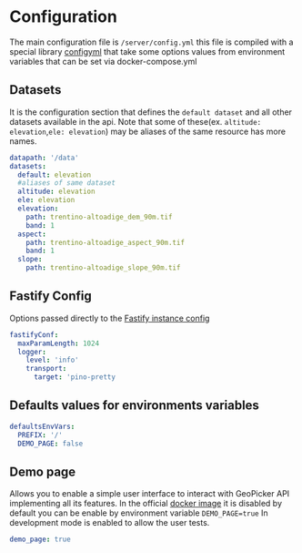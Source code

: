 
# Configuration

The main configuration file is `/server/config.yml`
this file is compiled with a special library [configyml](https://github.com/stefanocudini/configyml) that take some options values from environment variables that can be set via docker-compose.yml

## Datasets

It is the configuration section that defines the `default dataset` and all other datasets available in the api.
Note that some of these(ex. `altitude: elevation`,`ele: elevation`) may be aliases of the same resource has more names.

```yaml
datapath: '/data'
datasets:
  default: elevation
  #aliases of same dataset
  altitude: elevation
  ele: elevation
  elevation:
    path: trentino-altoadige_dem_90m.tif
    band: 1
  aspect:
    path: trentino-altoadige_aspect_90m.tif
    band: 1
  slope:
    path: trentino-altoadige_slope_90m.tif
```

## Fastify Config

Options passed directly to the [Fastify instance config](https://www.fastify.io/docs/latest/Reference/Server/#initialconfig)

```yaml
fastifyConf:
  maxParamLength: 1024
  logger:
    level: 'info'
    transport:
      target: 'pino-pretty
```

## Defaults values for environments variables

```yaml
defaultsEnvVars:
  PREFIX: '/'
  DEMO_PAGE: false
```

## Demo page

Allows you to enable a simple user interface to interact with GeoPicker API implementing all its features.
In the official [docker image](https://hub.docker.com/r/stefcud/geopicker) it is disabled by default you can be enable by environment variable `DEMO_PAGE=true`
In development mode is enabled to allow the user tests.


```yaml
demo_page: true
```